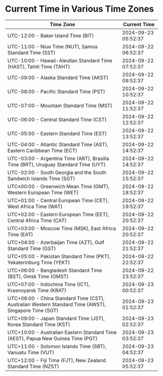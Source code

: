 # Current Time in Various Time Zones

| Time Zone | Current Time |
|-----------|--------------|
| UTC-12:00 - Baker Island Time (BIT) | 2024-09-23 05:52:37 |
| UTC-11:00 - Niue Time (NUT), Samoa Standard Time (SST) | 2024-09-22 06:52:37 |
| UTC-10:00 - Hawaii-Aleutian Standard Time (HAST), Tahiti Time (TAHT) | 2024-09-22 07:52:37 |
| UTC-09:00 - Alaska Standard Time (AKST) | 2024-09-22 09:52:37 |
| UTC-08:00 - Pacific Standard Time (PST) | 2024-09-22 10:52:37 |
| UTC-07:00 - Mountain Standard Time (MST) | 2024-09-22 11:52:37 |
| UTC-06:00 - Central Standard Time (CST) | 2024-09-22 12:52:37 |
| UTC-05:00 - Eastern Standard Time (EST) | 2024-09-22 13:52:37 |
| UTC-04:00 - Atlantic Standard Time (AST), Eastern Caribbean Time (ECT) | 2024-09-22 14:52:37 |
| UTC-03:00 - Argentina Time (ART), Brasília Time (BRT), Uruguay Standard Time (UYT) | 2024-09-22 14:52:37 |
| UTC-02:00 - South Georgia and the South Sandwich Islands Time (SGT) | 2024-09-22 15:52:37 |
| UTC±00:00 - Greenwich Mean Time (GMT), Western European Time (WET) | 2024-09-22 18:52:37 |
| UTC+01:00 - Central European Time (CET), West Africa Time (WAT) | 2024-09-22 19:52:37 |
| UTC+02:00 - Eastern European Time (EET), Central Africa Time (CAT) | 2024-09-22 20:52:37 |
| UTC+03:00 - Moscow Time (MSK), East Africa Time (EAT) | 2024-09-22 20:52:37 |
| UTC+04:00 - Azerbaijan Time (AZT), Gulf Standard Time (GST) | 2024-09-22 21:52:37 |
| UTC+05:00 - Pakistan Standard Time (PKT), Yekaterinburg Time (YEKT) | 2024-09-22 22:52:37 |
| UTC+06:00 - Bangladesh Standard Time (BST), Omsk Time (OMST) | 2024-09-22 23:52:37 |
| UTC+07:00 - Indochina Time (ICT), Krasnoyarsk Time (KRAT) | 2024-09-23 00:52:37 |
| UTC+08:00 - China Standard Time (CST), Australian Western Standard Time (AWST), Singapore Time (SGT) | 2024-09-23 01:52:37 |
| UTC+09:00 - Japan Standard Time (JST), Korea Standard Time (KST) | 2024-09-23 02:52:37 |
| UTC+10:00 - Australian Eastern Standard Time (AEST), Papua New Guinea Time (PGT) | 2024-09-23 03:52:37 |
| UTC+11:00 - Solomon Islands Time (SBT), Vanuatu Time (VUT) | 2024-09-23 04:52:37 |
| UTC+12:00 - Fiji Time (FJT), New Zealand Standard Time (NZST) | 2024-09-23 05:52:37 |
